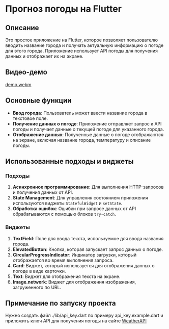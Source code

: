 # Прогноз погоды на Flutter

## Описание

Это простое приложение на Flutter, которое позволяет пользователю вводить название города и получать актуальную информацию о погоде для этого города. Приложение использует API погоды для получения данных и отображает их на экране.

## Видео-демо

[demo.webm](https://github.com/user-attachments/assets/40f8efe1-dd35-4fb4-85c9-ad4aba445365)

## Основные функции

- **Ввод города**: Пользователь может ввести название города в текстовое поле.
- **Получение данных о погоде**: Приложение отправляет запрос к API погоды и получает данные о текущей погоде для указанного города.
- **Отображение данных**: Полученные данные о погоде отображаются на экране, включая название города, температуру и описание погоды.

## Использованные подходы и виджеты

### Подходы

1. **Асинхронное программирование**: Для выполнения HTTP-запросов и получения данных от API.
2. **State Management**: Для управления состоянием приложения используются виджеты `StatefulWidget` и `setState`.
3. **Обработка ошибок**: Ошибки при запросе данных от API обрабатываются с помощью блоков `try-catch`.

### Виджеты

1. **TextField**: Поле для ввода текста, используемое для ввода названия города.
2. **ElevatedButton**: Кнопка, которая запускает запрос данных о погоде.
3. **CircularProgressIndicator**: Индикатор загрузки, который отображается во время выполнения запроса.
4. **Card**: Виджет, который используется для отображения данных о погоде в виде карточки.
5. **Text**: Виджет для отображения текста на экране.
6. **Image.network**: Виджет для отображения изображения, загруженного по URL.

## Примечание по запуску проекта

Нужно создать файл ./lib/api_key.dart по примеру api_key.example.dart и приложить ключ API для получения погоды на сайте [WeatherAPI](https://www.weatherapi.com/)
